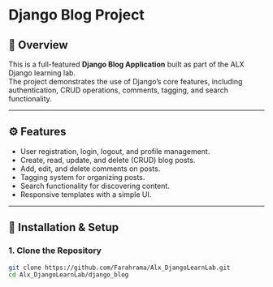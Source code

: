 # Django Blog Project

## 📌 Overview
This is a full-featured **Django Blog Application** built as part of the ALX Django learning lab.  
The project demonstrates the use of Django’s core features, including authentication, CRUD operations, comments, tagging, and search functionality.

---

## ⚙️ Features
- User registration, login, logout, and profile management.
- Create, read, update, and delete (CRUD) blog posts.
- Add, edit, and delete comments on posts.
- Tagging system for organizing posts.
- Search functionality for discovering content.
- Responsive templates with a simple UI.

---

## 🚀 Installation & Setup

### 1. Clone the Repository
```bash
git clone https://github.com/Farahrama/Alx_DjangoLearnLab.git
cd Alx_DjangoLearnLab/django_blog